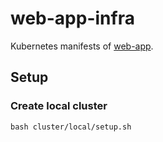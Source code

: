 web-app-infra
=====

Kubernetes manifests of [web-app](https://github.com/oyas/web-app).

## Setup

### Create local cluster

```
bash cluster/local/setup.sh
```

